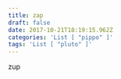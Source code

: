 ```yaml
---
title: zap
draft: false
date: 2017-10-21T18:19:15.962Z
categories: 'List [ "pippo" ]'
tags: 'List [ "pluto" ]'
---
```

zup
